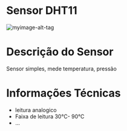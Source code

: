 # Sensor DHT11
![myimage-alt-tag](https://bnz05pap001files.storage.live.com/y4mUCakYaMvYt_gRFa2aB8HxHO_J0-782fmUUHDngLgA9MvDxNcb_iklevfpPYFT6gX4z1tmmKgSzAHPMmCjcj1tTcsqYDLUSOUNpxQVHB658Wn1zpiYdkCNnOpIN2MIJ49v7A8LfCbXmfEVdlI2BtXkD80-nz3NBQ-b4zAHH5TUTGVsBXP81E1LtdF3NCwSg_YFPRvBNtF2MvExH4NQh19WA?encodeFailures=1&width=480&height=567)

# Descrição do Sensor
Sensor simples, mede temperatura, pressão

<h1> Informações Técnicas </h1>
	
<ul>
	<li>leitura analogico</li>
	<li>Faixa de leitura 30°C- 90°C</li>
	<li>...</li>
<ul>